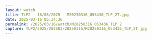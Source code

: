 ```yaml
---
layout: watch
title: TLP2 - 16/03/2025 - M20250316_053436_TLP_2T.jpg
date: 2025-03-16 05:34:36
permalink: /2025/03/16/watch/M20250316_053436_TLP_2
capture: TLP2/2025/202503/20250315/M20250316_053436_TLP_2T.jpg
---
```

